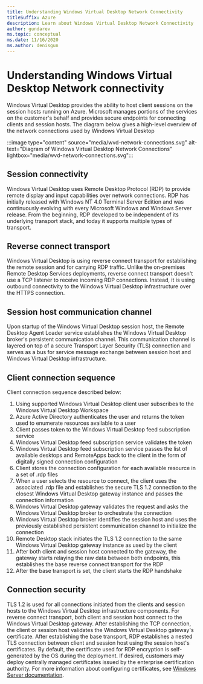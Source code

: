 ```yaml
---
title: Understanding Windows Virtual Desktop Network Connectivity
titleSuffix: Azure
description: Learn about Windows Virtual Desktop Network Connectivity
author: gundarev
ms.topic: conceptual
ms.date: 11/16/2020
ms.author: denisgun
---
```


# Understanding Windows Virtual Desktop Network connectivity

Windows Virtual Desktop provides the ability to host client sessions on the session hosts running on Azure. Microsoft manages portions of the services on the customer's behalf and provides secure endpoints for connecting clients and session hosts. The diagram below gives a high-level overview of the network connections used by Windows Virtual Desktop

:::image type="content" source="media/wvd-network-connections.svg" alt-text="Diagram of Windows Virtual Desktop Network Connections" lightbox="media/wvd-network-connections.svg":::

## Session connectivity

Windows Virtual Desktop uses Remote Desktop Protocol (RDP) to provide remote display and input capabilities over network connections. RDP has initially released with Windows NT 4.0 Terminal Server Edition and was continuously evolving with every Microsoft Windows and Windows Server release. From the beginning, RDP developed to be independent of its underlying transport stack, and today it supports multiple types of transport.

## Reverse connect transport

Windows Virtual Desktop is using reverse connect transport for establishing the remote session and for carrying RDP traffic. Unlike the on-premises Remote Desktop Services deployments, reverse connect transport doesn't use a TCP listener to receive incoming RDP connections. Instead, it is using outbound connectivity to the Windows Virtual Desktop infrastructure over the HTTPS connection.

## Session host communication channel

Upon startup of the Windows Virtual Desktop session host, the Remote Desktop Agent Loader service establishes the Windows Virtual Desktop broker's persistent communication channel. This communication channel is layered on top of a secure Transport Layer Security (TLS) connection and serves as a bus for service message exchange between session host and Windows Virtual Desktop infrastructure.

## Client connection sequence

Client connection sequence described below:

1. Using supported Windows Virtual Desktop client user subscribes to the Windows Virtual Desktop Workspace
2. Azure Active Directory authenticates the user and returns the token used to enumerate resources available to a user
3. Client passes token to the Windows Virtual Desktop feed subscription service
4. Windows Virtual Desktop feed subscription service validates the token
5. Windows Virtual Desktop feed subscription service passes the list of available desktops and RemoteApps back to the client in the form of digitally signed connection configuration
6. Client stores the connection configuration for each available resource in a set of .rdp files
7. When a user selects the resource to connect, the client uses the associated .rdp file and establishes the secure TLS 1.2 connection to the closest Windows Virtual Desktop gateway instance and passes the connection information
8. Windows Virtual Desktop gateway validates the request and asks the Windows Virtual Desktop broker to orchestrate the connection
9. Windows Virtual Desktop broker identifies the session host and uses the previously established persistent communication channel to initialize the connection
10. Remote Desktop stack initiates the TLS 1.2 connection to the same Windows Virtual Desktop gateway instance as used by the client
11. After both client and session host connected to the gateway, the gateway starts relaying the raw data between both endpoints, this establishes the base reverse connect transport for the RDP
12. After the base transport is set, the client starts the RDP handshake

## Connection security

TLS 1.2 is used for all connections initiated from the clients and session hosts to the Windows Virtual Desktop infrastructure components.
For reverse connect transport, both client and session host connect to the Windows Virtual Desktop gateway. After establishing the TCP connection, the client or session host validates the Windows Virtual Desktop gateway's certificate.
After establishing the base transport,  RDP establishes a nested TLS connection between client and session host using the session host's certificates. By default, the certificate used for RDP encryption is self-generated by the OS during the deployment. If desired, customers may deploy centrally managed certificates issued by the enterprise certification authority. For more information about configuring certificates, see [Windows Server documentation](/troubleshoot/windows-server/remote/remote-desktop-listener-certificate-configurations.md).
